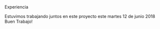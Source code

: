 Experiencia

Estuvimos trabajando juntos en este proyecto este martes 12 de junio 2018
Buen Trabajo!